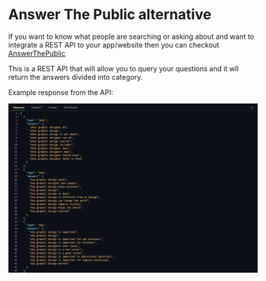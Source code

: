 # Answer The Public alternative

If you want to know what people are searching or asking about and want to integrate a REST API to your app/website then you can checkout [AnswerThePublic](https://rapidapi.com/shekhargupta677/api/answer-the-public/)

This is a REST API that will allow you to query your questions and it wll return the answers divided into category.

Example response from the API:

![Example Response](https://github.com/shekhar677/answer-the-public/blob/866bdc4118f850f182db4229f5e43b43018da164/answer-the-public.png "Example Response")
